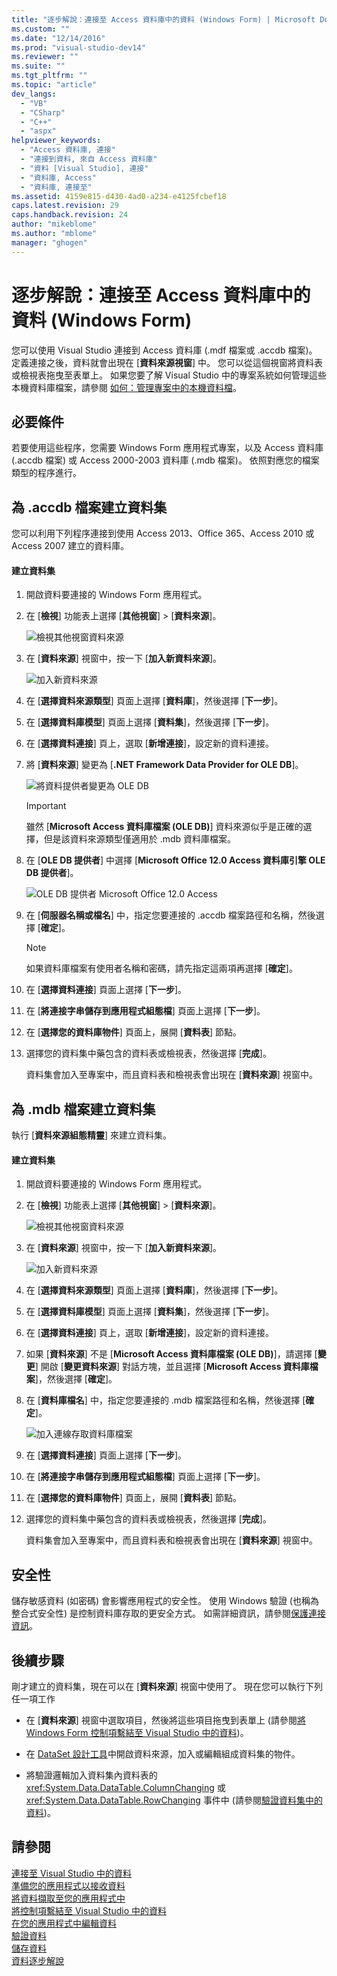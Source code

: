 ```yaml
---
title: "逐步解說：連接至 Access 資料庫中的資料 (Windows Form) | Microsoft Docs"
ms.custom: ""
ms.date: "12/14/2016"
ms.prod: "visual-studio-dev14"
ms.reviewer: ""
ms.suite: ""
ms.tgt_pltfrm: ""
ms.topic: "article"
dev_langs: 
  - "VB"
  - "CSharp"
  - "C++"
  - "aspx"
helpviewer_keywords: 
  - "Access 資料庫, 連接"
  - "連接到資料, 來自 Access 資料庫"
  - "資料 [Visual Studio], 連接"
  - "資料庫, Access"
  - "資料庫, 連接至"
ms.assetid: 4159e815-d430-4ad0-a234-e4125fcbef18
caps.latest.revision: 29
caps.handback.revision: 24
author: "mikeblome"
ms.author: "mblome"
manager: "ghogen"
---
```

# 逐步解說：連接至 Access 資料庫中的資料 (Windows Form)
您可以使用 Visual Studio 連接到 Access 資料庫 \(.mdf 檔案或 .accdb 檔案\)。  定義連接之後，資料就會出現在 \[**資料來源視窗**\] 中。  您可以從這個視窗將資料表或檢視表拖曳至表單上。  如果您要了解 Visual Studio 中的專案系統如何管理這些本機資料庫檔案，請參閱 [如何：管理專案中的本機資料檔](../data-tools/how-to-manage-local-data-files-in-your-project.md)。  
  
## 必要條件  
 若要使用這些程序，您需要 Windows Form 應用程式專案，以及 Access 資料庫 \(.accdb 檔案\) 或 Access 2000\-2003 資料庫 \(.mdb 檔案\)。  依照對應您的檔案類型的程序進行。  
  
## 為 .accdb 檔案建立資料集  
 您可以利用下列程序連接到使用 Access 2013、Office 365、Access 2010 或 Access 2007 建立的資料庫。  
  
#### 建立資料集  
  
1.  開啟資料要連接的 Windows Form 應用程式。  
  
2.  在 \[**檢視**\] 功能表上選擇 \[**其他視窗**\] \> \[**資料來源**\]。  
  
     ![檢視其他視窗資料來源](~/docs/data-tools/media/viewdatasources.png "ViewDataSources")  
  
3.  在 \[**資料來源**\] 視窗中，按一下 \[**加入新資料來源**\]。  
  
     ![加入新資料來源](~/docs/data-tools/media/dataaddnewdatasource.png "dataAddNewDataSource")  
  
4.  在 \[**選擇資料來源類型**\] 頁面上選擇 \[**資料庫**\]，然後選擇 \[**下一步**\]。  
  
5.  在 \[**選擇資料庫模型**\] 頁面上選擇 \[**資料集**\]，然後選擇 \[**下一步**\]。  
  
6.  在 \[**選擇資料連接**\] 頁上，選取 \[**新增連接**\]，設定新的資料連接。  
  
7.  將 \[**資料來源**\] 變更為 \[**.NET Framework Data Provider for OLE DB**\]。  
  
     ![將資料提供者變更為 OLE DB](../data-tools/media/datachangedatasourceoledb.png "dataChangeDataSourceOLEDB")  
  
    > [!IMPORTANT]
    >  雖然 \[**Microsoft Access 資料庫檔案 \(OLE DB\)**\] 資料來源似乎是正確的選擇，但是該資料來源類型僅適用於 .mdb 資料庫檔案。  
  
8.  在 \[**OLE DB 提供者**\] 中選擇 \[**Microsoft Office 12.0 Access 資料庫引擎 OLE DB 提供者**\]。  
  
     ![OLE DB 提供者 Microsoft Office 12.0 Access](../data-tools/media/dataoledbprovideroffice12access.png "dataOLEDBProviderOffice12Access")  
  
9. 在 \[**伺服器名稱或檔名**\] 中，指定您要連接的 .accdb 檔案路徑和名稱，然後選擇 \[**確定**\]。  
  
    > [!NOTE]
    >  如果資料庫檔案有使用者名稱和密碼，請先指定這兩項再選擇 \[**確定**\]。  
  
10. 在 \[**選擇資料連接**\] 頁面上選擇 \[**下一步**\]。  
  
11. 在 \[**將連接字串儲存到應用程式組態檔**\] 頁面上選擇 \[**下一步**\]。  
  
12. 在 \[**選擇您的資料庫物件**\] 頁面上，展開 \[**資料表**\] 節點。  
  
13. 選擇您的資料集中藥包含的資料表或檢視表，然後選擇 \[**完成**\]。  
  
     資料集會加入至專案中，而且資料表和檢視表會出現在 \[**資料來源**\] 視窗中。  
  
## 為 .mdb 檔案建立資料集  
 執行 \[**資料來源組態精靈**\] 來建立資料集。  
  
#### 建立資料集  
  
1.  開啟資料要連接的 Windows Form 應用程式。  
  
2.  在 \[**檢視**\] 功能表上選擇 \[**其他視窗**\] \> \[**資料來源**\]。  
  
     ![檢視其他視窗資料來源](~/docs/data-tools/media/viewdatasources.png "ViewDataSources")  
  
3.  在 \[**資料來源**\] 視窗中，按一下 \[**加入新資料來源**\]。  
  
     ![加入新資料來源](~/docs/data-tools/media/dataaddnewdatasource.png "dataAddNewDataSource")  
  
4.  在 \[**選擇資料來源類型**\] 頁面上選擇 \[**資料庫**\]，然後選擇 \[**下一步**\]。  
  
5.  在 \[**選擇資料庫模型**\] 頁面上選擇 \[**資料集**\]，然後選擇 \[**下一步**\]。  
  
6.  在 \[**選擇資料連接**\] 頁上，選取 \[**新增連接**\]，設定新的資料連接。  
  
7.  如果 \[**資料來源**\] 不是 \[**Microsoft Access 資料庫檔案 \(OLE DB\)**\]，請選擇 \[**變更**\] 開啟 \[**變更資料來源**\] 對話方塊，並且選擇 \[**Microsoft Access 資料庫檔案**\]，然後選擇 \[**確定**\]。  
  
8.  在 \[**資料庫檔名**\] 中，指定您要連接的 .mdb 檔案路徑和名稱，然後選擇 \[**確定**\]。  
  
     ![加入連線存取資料庫檔案](../data-tools/media/dataaddconnectionaccessmdb.png "dataAddConnectionAccessMDB")  
  
9. 在 \[**選擇資料連接**\] 頁面上選擇 \[**下一步**\]。  
  
10. 在 \[**將連接字串儲存到應用程式組態檔**\] 頁面上選擇 \[**下一步**\]。  
  
11. 在 \[**選擇您的資料庫物件**\] 頁面上，展開 \[**資料表**\] 節點。  
  
12. 選擇您的資料集中藥包含的資料表或檢視表，然後選擇 \[**完成**\]。  
  
     資料集會加入至專案中，而且資料表和檢視表會出現在 \[**資料來源**\] 視窗中。  
  
## 安全性  
 儲存敏感資料 \(如密碼\) 會影響應用程式的安全性。  使用 Windows 驗證 \(也稱為整合式安全性\) 是控制資料庫存取的更安全方式。  如需詳細資訊，請參閱[保護連接資訊](../Topic/Protecting%20Connection%20Information.md)。  
  
## 後續步驟  
 剛才建立的資料集，現在可以在 \[**資料來源**\] 視窗中使用了。  現在您可以執行下列任一項工作  
  
-   在 \[**資料來源**\] 視窗中選取項目，然後將這些項目拖曳到表單上 \(請參閱[將 Windows Form 控制項繫結至 Visual Studio 中的資料](../data-tools/bind-windows-forms-controls-to-data-in-visual-studio.md)\)。  
  
-   在 [DataSet 設計工具](../data-tools/creating-and-editing-typed-datasets.md)中開啟資料來源，加入或編輯組成資料集的物件。  
  
-   將驗證邏輯加入資料集內資料表的 <xref:System.Data.DataTable.ColumnChanging> 或 <xref:System.Data.DataTable.RowChanging> 事件中 \(請參閱[驗證資料集中的資料](../data-tools/validate-data-in-datasets.md)\)。  
  
## 請參閱  
 [連接至 Visual Studio 中的資料](../data-tools/connecting-to-data-in-visual-studio.md)   
 [準備您的應用程式以接收資料](../Topic/Preparing%20Your%20Application%20to%20Receive%20Data.md)   
 [將資料擷取至您的應用程式中](../data-tools/fetching-data-into-your-application.md)   
 [將控制項繫結至 Visual Studio 中的資料](../data-tools/bind-controls-to-data-in-visual-studio.md)   
 [在您的應用程式中編輯資料](../data-tools/editing-data-in-your-application.md)   
 [驗證資料](../Topic/Validating%20Data.md)   
 [儲存資料](../data-tools/saving-data.md)   
 [資料逐步解說](../Topic/Data%20Walkthroughs.md)